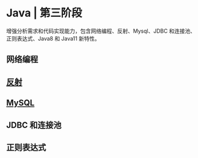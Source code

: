 # Java | 第三阶段

增强分析需求和代码实现能力，包含网络编程、反射、Mysql、JDBC 和连接池、正则表达式、Java8 和 Java11 新特性。

## 网络编程

## [反射](../基础知识/06.Java-反射.md)

## [MySQL](../../MySQL/index.md)

## JDBC 和连接池

## 正则表达式
